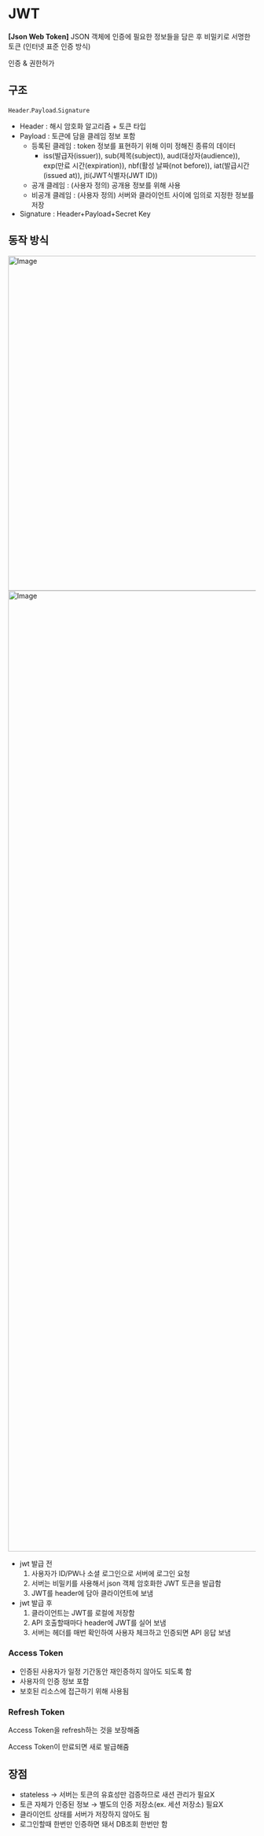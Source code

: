 # JWT

**[Json Web Token]** JSON 객체에 인증에 필요한 정보들을 담은 후 비밀키로 서명한 토큰 (인터넷 표준 인증 방식)

인증 & 권한허가

## 구조

`Header`.`Payload`.`Signature`

- Header : 해시 암호화 알고리즘 + 토큰 타입
- Payload : 토큰에 담을 클레임 정보 포함
    - 등록된 클레임 : token 정보를 표현하기 위해 이미 정해진 종류의 데이터
        - iss(발급자(issuer)), sub(제목(subject)), aud(대상자(audience)), exp(만료 시간(expiration)), nbf(활성 날짜(not before)), iat(발급시간(issued at)), jti(JWT식별자(JWT ID))
    - 공개 클레임 : (사용자 정의) 공개용 정보를 위해 사용
    - 비공개 클레임 : (사용자 정의) 서버와 클라이언트 사이에 임의로 지정한 정보를 저장
- Signature : Header+Payload+Secret Key

## 동작 방식

<img width="1280" height="680" alt="Image" src="https://github.com/user-attachments/assets/3b49a329-3af2-494d-8e9b-4251571f857b" />

<img width="3744" height="1952" alt="Image" src="https://github.com/user-attachments/assets/6e84ad3d-970b-41c8-a43f-8f68af2b7c8e" />

- jwt 발급 전
    1. 사용자가 ID/PW나 소셜 로그인으로 서버에 로그인 요청
    2. 서버는 비밀키를 사용해서 json 객체 암호화한 JWT 토큰을 발급함
    3. JWT를 header에 담아 클라이언트에 보냄
- jwt 발급 후
    1. 클라이언트는 JWT를 로컬에 저장함
    2. API 호출할때마다 header에 JWT를 실어 보냄
    3. 서버는 헤더를 매번 확인하여 사용자 체크하고 인증되면 API 응답 보냄

### Access Token

- 인증된 사용자가 일정 기간동안 재인증하지 않아도 되도록 함
- 사용자의 인증 정보 포함
- 보호된 리소스에 접근하기 위해 사용됨

### Refresh Token

Access Token을 refresh하는 것을 보장해줌

Access Token이 만료되면 새로 발급해줌

## 장점

- stateless → 서버는 토큰의 유효성만 검증하므로 새션 관리가 필요X
- 토큰 자체가 인증된 정보 → 별도의 인증 저장소(ex. 세션 저장소) 필요X
- 클라이언트 상태를 서버가 저장하지 않아도 됨
- 로그인할때 한번만 인증하면 돼서 DB조회 한번만 함